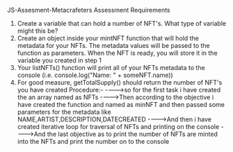 JS-Assesment-Metacrafeters
Assessment Requirements
1. Create a variable that can hold a number of NFT's. What type of variable might this be?
2. Create an object inside your mintNFT function that will hold the metadata for your NFTs. 
   The metadata values will be passed to the function as parameters. When the NFT is ready, 
   you will store it in the variable you created in step 1
3. Your listNFTs() function will print all of your NFTs metadata to the console (i.e. console.log("Name: " + someNFT.name))
4. For good measure, getTotalSupply() should return the number of NFT's you have created
Procedure:-
---->so for the first task i have created the an array named as NFTs
---->Then according to the objective i have created the function and named as minNFT and then passed some parameters for the metadata like NAME,ARTIST,DESCRIPTION,DATECREATED
---->And then i have created iterative loop for traversal of NFTs and printing on the console
---->And the last objective as to print the number of NFTs are minted into the NFTs and print the number on to the console
